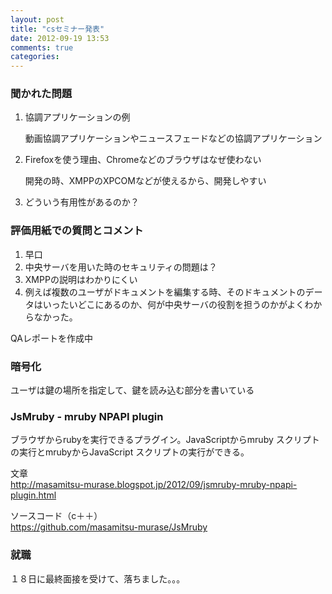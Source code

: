 ```yaml
---
layout: post
title: "csセミナー発表"
date: 2012-09-19 13:53
comments: true
categories:
---
```

### 聞かれた問題
1.  協調アプリケーションの例

    動画協調アプリケーションやニュースフェードなどの協調アプリケーション

2.  Firefoxを使う理由、Chromeなどのブラウザはなぜ使わない

    開発の時、XMPPのXPCOMなどが使えるから、開発しやすい

3.  どういう有用性があるのか？

### 評価用紙での質問とコメント
1.  早口
2.  中央サーバを用いた時のセキュリティの問題は？
3.  XMPPの説明はわかりにくい
4.  例えば複数のユーザがドキュメントを編集する時、そのドキュメントのデータはいったいどこにあるのか、何が中央サーバの役割を担うのかがよくわからなかった。

QAレポートを作成中

### 暗号化
ユーザは鍵の場所を指定して、鍵を読み込む部分を書いている

### JsMruby - mruby NPAPI plugin
ブラウザからrubyを実行できるプラグイン。JavaScriptからmruby スクリプトの実行とmrubyからJavaScript スクリプトの実行ができる。

文章  
http://masamitsu-murase.blogspot.jp/2012/09/jsmruby-mruby-npapi-plugin.html

ソースコード（c＋＋）  
https://github.com/masamitsu-murase/JsMruby

### 就職
１８日に最終面接を受けて、落ちました。。。
